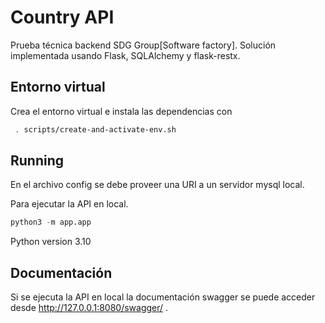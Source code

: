 # Country API
Prueba técnica backend SDG Group[Software factory]. Solución implementada usando Flask, SQLAlchemy y flask-restx.

## Entorno virtual

Crea el entorno virtual e instala las dependencias con 

```bash
 . scripts/create-and-activate-env.sh
```

## Running

En el archivo config se debe proveer una URI a un servidor mysql local.

Para ejecutar la API en local.

```python
python3 -m app.app
```
Python version 3.10

## Documentación

Si se ejecuta la API en local la documentación swagger se puede acceder desde http://127.0.0.1:8080/swagger/ .

